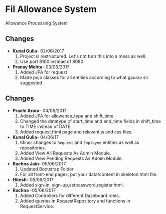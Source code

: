 # Fil Allowance System
Allowance Processing System

## Changes
- **Kunal Gulia**- 02/06/2017
    1. Project is restructured. Let's not turn this into a mess as well.
    2. Use port 8100 instead of 8080.
- **Pranay Mehta**- 03/06/2017
	1. Added JPA for request
	2. Made pojo classes for all entities according to what gaurav sir suggested
	
## Changes
- **Prachi Arora**- 04/06/2017
	1. Added JPA for allowance_type and shift_time
	2. Changed the datatype of start_time and end_time fields in shift_time to TIME instead of DATE.
	3. Added request.html page and relevant js and css files.
- **Kunal Gulia**- 04/06/17
    1. Minor changes to `Request` and `Employee` entities as well as repositories.
    2. Added View All Requests As Admin Module.
    3. Added View Pending Requests As Admin Module.
- **Rachna Jain**- 05/06/2017
	1. Updated Bootstrap Folder
	2. For all front-end pages, put your data/content in skeleton.html file.
- **Hitesh**- 05/06/2017
	1. Added sign-in, sign-up,setpassword,register.html.
- **Rachna** -05/06/2017
	1. Added Controllers for different Dashboard roles.
	2. Added queries in RequestRepository and functions in RequestService.
